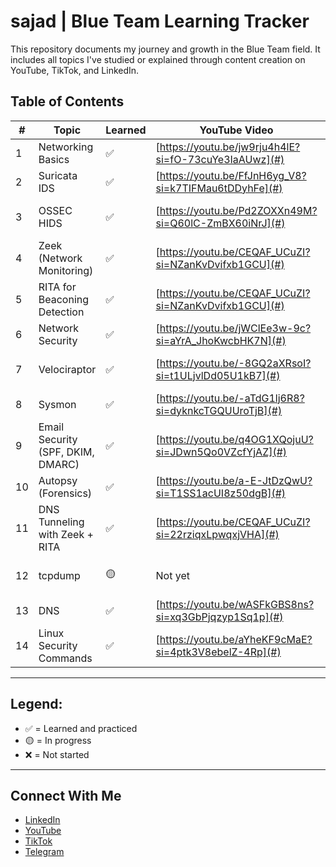 # sajad | Blue Team Learning Tracker

This repository documents my journey and growth in the Blue Team field. It includes all topics I've studied or explained through content creation on YouTube, TikTok, and LinkedIn.

## Table of Contents

| #  | Topic                                | Learned | YouTube Video | Notes |
|----|--------------------------------------|---------|----------------|-------|
| 1  | Networking Basics                    | ✅       | [https://youtu.be/jw9rju4h4lE?si=fO-73cuYe3IaAUwz](#)      | OSI Model, IP, Ports |
| 2  | Suricata IDS                         | ✅       | [https://youtu.be/FfJnH6yg_V8?si=k7TIFMau6tDDyhFe](#)      | HTTP rules, alert testing |
| 3  | OSSEC HIDS                           | ✅       | [https://youtu.be/Pd2ZOXXn49M?si=Q60lC-ZmBX60iNrJ](#)      | Rule writing, alerts |
| 4  | Zeek (Network Monitoring)            | ✅       | [https://youtu.be/CEQAF_UCuZI?si=NZanKvDvifxb1GCU](#)      | dns.log, conn.log, weird.log |
| 5  | RITA for Beaconing Detection         | ✅       | [https://youtu.be/CEQAF_UCuZI?si=NZanKvDvifxb1GCU](#)      | Beaconing, long connections |
| 6  | Network Security                     | ✅       | [https://youtu.be/jWClEe3w-9c?si=aYrA_JhoKwcbHK7N](#)      | EDR , XDR , WAF |
| 7  | Velociraptor                         | ✅       | [https://youtu.be/-8GQ2aXRsoI?si=t1ULjvlDd05U1kB7](#)     | DFIR, live memory analysis |
| 8  | Sysmon                               | ✅       | [https://youtu.be/-aTdG1lj6R8?si=dyknkcTGQUUroTjB](#)      | Event ID 1, 3, 10 |
| 9  | Email Security (SPF, DKIM, DMARC)    | ✅       | [https://youtu.be/q4OG1XQojuU?si=JDwn5Qo0VZcfYjAZ](#)      | DNS records, spoofing defense |
| 10 | Autopsy (Forensics)                  | ✅       | [https://youtu.be/a-E-JtDzQwU?si=T1SS1acUI8z50dgB](#)     | Timeline, deleted files |
| 11 | DNS Tunneling with Zeek + RITA       | ✅       | [https://youtu.be/CEQAF_UCuZI?si=22rziqxLpwqxjVHA](#)      | Full detection lab |
| 12 | tcpdump                              | 🟡       | Not yet         | Network packet capture |
| 13 | DNS                                  | ✅       | [https://youtu.be/wASFkGBS8ns?si=xq3GbPjqzyp1Sq1p](#)      | DNS, TCP, filter use |
| 14 | Linux Security Commands              | ✅       | [https://youtu.be/aYheKF9cMaE?si=4ptk3V8ebelZ-4Rp](#)      | iptables, netstat, auditd |

---

## Legend:
- ✅ = Learned and practiced
- 🟡 = In progress
- ❌ = Not started

---

## Connect With Me

- [LinkedIn](https://www.linkedin.com/in/sajad-al-zubaidi-2682b9344?utm_source=share&utm_campaign=share_via&utm_content=profile&utm_medium=android_app)
- [YouTube](https://www.youtube.com/channel/UCSQqNmhfxmDQjovFPm90dag)
- [TikTok](https://www.tiktok.com/@birkhoff03?is_from_webapp=1&sender_device=pc)
- [Telegram](https://t.me/BIRKHOFF03)

